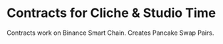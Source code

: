 # Contracts for Cliche & Studio Time

Contracts work on Binance Smart Chain. Creates Pancake Swap Pairs.
